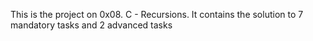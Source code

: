 This is the project on 0x08. C - Recursions. It contains the solution to 7 mandatory tasks and 2 advanced tasks 
